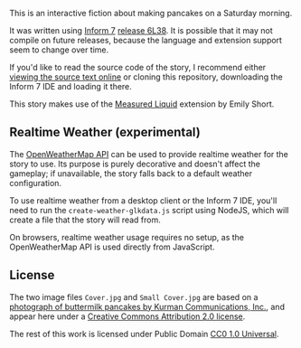 This is an interactive fiction about making pancakes on a Saturday
morning.

It was written using [Inform 7][] [release 6L38][]. It is possible that it
may not compile on future releases, because the language and extension
support seem to change over time.

If you'd like to read the source code of the story, I recommend
either [viewing the source text online][] or cloning this repository,
downloading the Inform 7 IDE and loading it there.

This story makes use of the [Measured Liquid][] extension by Emily Short.

## Realtime Weather (experimental)

The [OpenWeatherMap API][] can be used to provide realtime weather for
the story to use. Its purpose is purely decorative and doesn't affect
the gameplay; if unavailable, the story falls back to a default weather
configuration.

To use realtime weather from a desktop client or the Inform 7 IDE, you'll
need to run the `create-weather-glkdata.js` script using NodeJS, which
will create a file that the story will read from.

On browsers, realtime weather usage requires no setup, as the
OpenWeatherMap API is used directly from JavaScript.

## License

The two image files `Cover.jpg` and `Small Cover.jpg` are based on a
[photograph of buttermilk pancakes by Kurman Communications, Inc.][photo],
and appear here under a [Creative Commons Attribution 2.0 license][ccby].

The rest of this work is licensed under Public Domain
[CC0 1.0 Universal][cczero].

[Inform 7]: http://inform7.com/
[release 6L38]: http://inform7.com/download/release/6L38/
[viewing the source text online]: http://toolness.github.io/pancakes/Pancakes.materials/Release/source.html
[Measured Liquid]: http://inform7.com/extensions/Emily%20Short/Measured%20Liquid/index.html
[photo]: https://www.flickr.com/photos/kurmanphotos/14136765763
[ccby]: https://creativecommons.org/licenses/by/2.0/
[cczero]: http://creativecommons.org/publicdomain/zero/1.0/
[OpenWeatherMap API]: http://openweathermap.org/api

